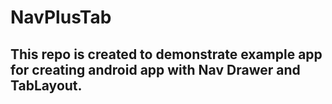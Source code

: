 # NavPlusTab

## This repo is created to demonstrate example app for creating android app with Nav Drawer and TabLayout. 
